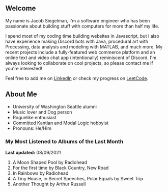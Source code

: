 
## Welcome
My name is Jacob Siegelman, I'm a software engineer who has been passionate about building stuff with computers for more than half my life.

I spend most of my coding time building websites in Javascript, but I also have experience making Discord bots with Java, procedural art with Processing, data analysis and modeling with MATLAB, and much more. My recent projects include a fully-featured web commerce platform and an online text and video chat app (intentionally) reminiscent of Discord. I'm always looking to collaborate on cool projects, so please contact me if you're interested!

Feel free to add me on [LinkedIn](https://www.linkedin.com/in/jacob-siegelman/) or check my progress on [LeetCode](https://leetcode.com/jsiegelman/).

## About Me
- University of Washington Seattle alumni
- Music lover and Dog person
- Roguelike enthusiast
- Committed Kantian and Modal Logic hobbyist
- Pronouns: He/Him

### My Most Listened to Albums of the Last Month
**Last updated:** 08/09/2021 <!-- lfm -->   
1. <!-- lfm -->A Moon Shaped Pool by Radiohead  
2. <!-- lfm -->For the first time by Black Country, New Road  
3. <!-- lfm -->In Rainbows by Radiohead  
4. <!-- lfm -->A Tiny House, in Secret Speeches, Polar Equals by Sweet Trip  
5. <!-- lfm -->Another Thought by Arthur Russell  
